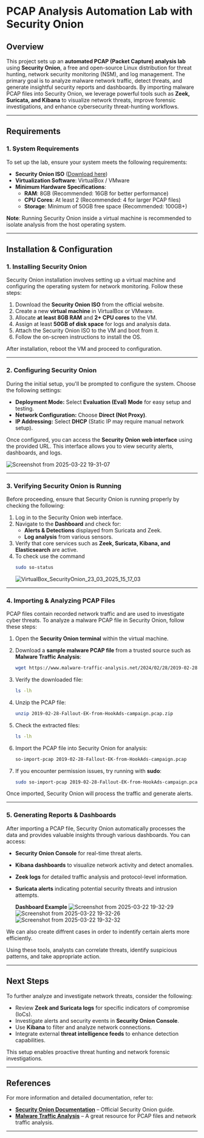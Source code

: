 # PCAP Analysis Automation Lab with Security Onion  

## Overview  

This project sets up an **automated PCAP (Packet Capture) analysis lab** using **Security Onion**, a free and open-source Linux distribution for threat hunting, network security monitoring (NSM), and log management. The primary goal is to analyze malware network traffic, detect threats, and generate insightful security reports and dashboards. By importing malware PCAP files into Security Onion, we leverage powerful tools such as **Zeek, Suricata, and Kibana** to visualize network threats, improve forensic investigations, and enhance cybersecurity threat-hunting workflows.  

---

## Requirements  

### **1. System Requirements**  
To set up the lab, ensure your system meets the following requirements:  

- **Security Onion ISO** ([Download here](https://securityonion.net/))  
- **Virtualization Software**: VirtualBox / VMware  
- **Minimum Hardware Specifications**:  
  - **RAM**: 8GB (Recommended: 16GB for better performance)  
  - **CPU Cores**: At least 2 (Recommended: 4 for larger PCAP files)  
  - **Storage**: Minimum of 50GB free space (Recommended: 100GB+)  
  
**Note**: Running Security Onion inside a virtual machine is recommended to isolate analysis from the host operating system.  

---

## Installation & Configuration  

### **1. Installing Security Onion**  
Security Onion installation involves setting up a virtual machine and configuring the operating system for network monitoring. Follow these steps:  

1. Download the **Security Onion ISO** from the official website.  
2. Create a new **virtual machine** in VirtualBox or VMware.  
3. Allocate **at least 8GB RAM** and **2+ CPU cores** to the VM.  
4. Assign at least **50GB of disk space** for logs and analysis data.  
5. Attach the Security Onion ISO to the VM and boot from it.  
6. Follow the on-screen instructions to install the OS.  

After installation, reboot the VM and proceed to configuration.  

---

### **2. Configuring Security Onion**  
During the initial setup, you'll be prompted to configure the system. Choose the following settings:  

- **Deployment Mode:** Select **Evaluation (Eval) Mode** for easy setup and testing.  
- **Network Configuration:** Choose **Direct (Not Proxy)**.  
- **IP Addressing:** Select **DHCP** (Static IP may require manual network setup). 

Once configured, you can access the **Security Onion web interface** using the provided URL. This interface allows you to view security alerts, dashboards, and logs.  

![Screenshot from 2025-03-22 19-31-07](https://github.com/user-attachments/assets/0930d974-086e-4d69-9b4f-ac7e9835271e)

---

### **3. Verifying Security Onion is Running**  
Before proceeding, ensure that Security Onion is running properly by checking the following:  

1. Log in to the Security Onion web interface.  
2. Navigate to the **Dashboard** and check for:  
   - **Alerts & Detections** displayed from Suricata and Zeek.  
   - **Log analysis** from various sensors.  
3. Verify that core services such as **Zeek, Suricata, Kibana, and Elasticsearch** are active.
4. To check use the command
    ```sh
    sudo so-status
    ```
    ![VirtualBox_SecurityOnion_23_03_2025_15_17_03](https://github.com/user-attachments/assets/f1dbd2c4-8615-4c60-9c74-4ec18b81dafb)


---

### **4. Importing & Analyzing PCAP Files**  
PCAP files contain recorded network traffic and are used to investigate cyber threats. To analyze a malware PCAP file in Security Onion, follow these steps:  

1. Open the **Security Onion terminal** within the virtual machine.  
2. Download a **sample malware PCAP file** from a trusted source such as **Malware Traffic Analysis**:  

   ```sh
   wget https://www.malware-traffic-analysis.net/2024/02/28/2019-02-28-Fallout-EK-from-HookAds-campaign.pcap.zip
   ```

3. Verify the downloaded file:  

   ```sh
   ls -lh
   ```

4. Unzip the PCAP file:  

   ```sh
   unzip 2019-02-28-Fallout-EK-from-HookAds-campaign.pcap.zip
   ```

5. Check the extracted files:  

   ```sh
   ls -lh
   ```

6. Import the PCAP file into Security Onion for analysis:  

   ```sh
   so-import-pcap 2019-02-28-Fallout-EK-from-HookAds-campaign.pcap
   ```

7. If you encounter permission issues, try running with **sudo**:  

   ```sh
   sudo so-import-pcap 2019-02-28-Fallout-EK-from-HookAds-campaign.pcap
   ```

Once imported, Security Onion will process the traffic and generate alerts.  

---

### **5. Generating Reports & Dashboards**  
After importing a PCAP file, Security Onion automatically processes the data and provides valuable insights through various dashboards. You can access:  

- **Security Onion Console** for real-time threat alerts.  
- **Kibana dashboards** to visualize network activity and detect anomalies.  
- **Zeek logs** for detailed traffic analysis and protocol-level information.  
- **Suricata alerts** indicating potential security threats and intrusion attempts.

  **Dashboard Example**
  ![Screenshot from 2025-03-22 19-32-29](https://github.com/user-attachments/assets/0e1209dd-1fc4-410c-8001-3c8ef20567d6)
  ![Screenshot from 2025-03-22 19-32-26](https://github.com/user-attachments/assets/6899f052-7ad3-475e-a7c3-27630f4679f5)
  ![Screenshot from 2025-03-22 19-32-32](https://github.com/user-attachments/assets/7f1c27a5-17a5-4d57-b891-359b0bd6fdfe)


We can also create diffrent cases in order to indentify certain alerts more efficiently.

Using these tools, analysts can correlate threats, identify suspicious patterns, and take appropriate action.  

---

## Next Steps  

To further analyze and investigate network threats, consider the following:  

- Review **Zeek and Suricata logs** for specific indicators of compromise (IoCs).  
- Investigate alerts and security events in **Security Onion Console**.  
- Use **Kibana** to filter and analyze network connections.  
- Integrate external **threat intelligence feeds** to enhance detection capabilities.  

This setup enables proactive threat hunting and network forensic investigations.  

---

## References  

For more information and detailed documentation, refer to:  

- **[Security Onion Documentation](https://docs.securityonion.net/)** – Official Security Onion guide.  
- **[Malware Traffic Analysis](https://www.malware-traffic-analysis.net/)** – A great resource for PCAP files and network traffic analysis.  

---



